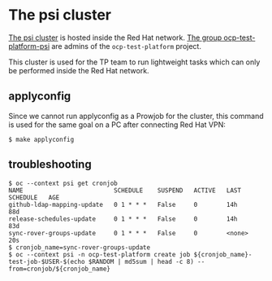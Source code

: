 # The psi cluster

[The psi cluster](https://console-openshift-console.apps.ocp-c1.prod.psi.redhat.com/project-details/ns/ocp-test-platform) is hosted inside the Red Hat network.
[The group ocp-test-platform-psi](https://rover.redhat.com/groups/group/ocp-test-platform-psi) are admins of the `ocp-test-platform` project.

This cluster is used for the TP team to run lightweight tasks which can only be performed inside the Red Hat network.


## applyconfig
Since we cannot run applyconfig as a Prowjob for the cluster, this command is used for the same goal on a PC after connecting Red Hat VPN:

```console
$ make applyconfig
```

## troubleshooting

```console
$ oc --context psi get cronjob
NAME                         SCHEDULE    SUSPEND   ACTIVE   LAST SCHEDULE   AGE
github-ldap-mapping-update   0 1 * * *   False     0        14h             88d
release-schedules-update     0 1 * * *   False     0        14h             83d
sync-rover-groups-update     0 1 * * *   False     0        <none>          20s
$ cronjob_name=sync-rover-groups-update
$ oc --context psi -n ocp-test-platform create job ${cronjob_name}-test-job-$USER-$(echo $RANDOM | md5sum | head -c 8) --from=cronjob/${cronjob_name}
```
